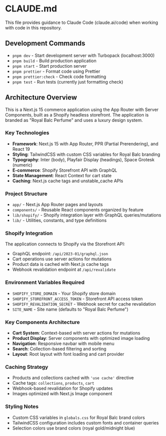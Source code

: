 # CLAUDE.md

This file provides guidance to Claude Code (claude.ai/code) when working with code in this repository.

## Development Commands

- `pnpm dev` - Start development server with Turbopack (localhost:3000)
- `pnpm build` - Build production application
- `pnpm start` - Start production server
- `pnpm prettier` - Format code using Prettier
- `pnpm prettier:check` - Check code formatting
- `pnpm test` - Run tests (currently just formatting check)

## Architecture Overview

This is a Next.js 15 commerce application using the App Router with Server Components, built as a Shopify headless storefront. The application is branded as "Royal Balc Perfume" and uses a luxury design system.

### Key Technologies
- **Framework**: Next.js 15 with App Router, PPR (Partial Prerendering), and React 19
- **Styling**: TailwindCSS with custom CSS variables for Royal Balc branding
- **Typography**: Inter (body), Playfair Display (headings), Space Grotesk (numeric)
- **E-commerce**: Shopify Storefront API with GraphQL
- **State Management**: React Context for cart state
- **Caching**: Next.js cache tags and unstable_cache APIs

### Project Structure
- `app/` - Next.js App Router pages and layouts
- `components/` - Reusable React components organized by feature
- `lib/shopify/` - Shopify integration layer with GraphQL queries/mutations
- `lib/` - Utilities, constants, and type definitions

### Shopify Integration
The application connects to Shopify via the Storefront API:
- GraphQL endpoint: `/api/2023-01/graphql.json`
- Cart operations use server actions for mutations
- Product data is cached with Next.js cache tags
- Webhook revalidation endpoint at `/api/revalidate`

### Environment Variables Required
- `SHOPIFY_STORE_DOMAIN` - Your Shopify store domain
- `SHOPIFY_STOREFRONT_ACCESS_TOKEN` - Storefront API access token
- `SHOPIFY_REVALIDATION_SECRET` - Webhook secret for cache revalidation
- `SITE_NAME` - Site name (defaults to "Royal Balc Perfume")

### Key Components Architecture
- **Cart System**: Context-based with server actions for mutations
- **Product Display**: Server components with optimized image loading
- **Navigation**: Responsive navbar with mobile menu
- **Search**: Collection-based filtering and sorting
- **Layout**: Root layout with font loading and cart provider

### Caching Strategy
- Products and collections cached with `'use cache'` directive
- Cache tags: `collections`, `products`, `cart`
- Webhook-based revalidation for Shopify updates
- Images optimized with Next.js Image component

### Styling Notes
- Custom CSS variables in `globals.css` for Royal Balc brand colors
- TailwindCSS configuration includes custom fonts and container queries
- Selection colors use brand colors (royal gold/midnight blue)